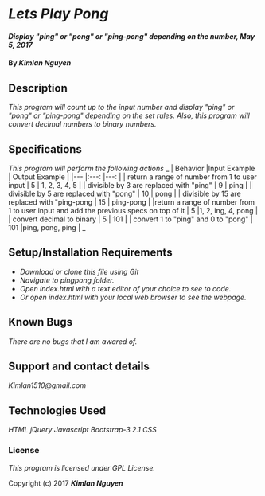 # _Lets Play Pong_

#### _Display "ping" or "pong" or "ping-pong" depending on the number, May 5, 2017_

#### By _**Kimlan Nguyen**_

## Description

_This program will count up to the input number and display "ping" or "pong" or "ping-pong" depending on the set rules. Also, this program will convert decimal numbers to binary numbers._

## Specifications
 _This program will perform the following actions_
 _
 | Behavior                                                                               |Input Example   | Output Example      |
 |---                                                                                     |:---:           |---:                 |
 | return a range of number from 1 to user input                                          |  5             |  1, 2, 3, 4, 5      |
 |  divisible by 3 are replaced with "ping"                                               | 9              | ping                |
 | divisible by 5 are replaced with "pong"                                                | 10             | pong                |
 | divisible by 15 are replaced with "ping-pong                                           | 15             | ping-pong           |
 |return a range of number from 1 to user input and add the previous specs on top of it   | 5              |1, 2, ing, 4, pong   |
 | convert decimal to binary                                                              | 5              | 101                 |
 | convert 1 to "ping" and 0 to "pong"                                                    | 101            |ping, pong, ping     |
 _

## Setup/Installation Requirements

* _Download or clone this file using Git_
* _Navigate to pingpong folder._
* _Open index.html with a text editor of your choice to see to code._
* _Or open index.html with your local web browser to see the webpage._

## Known Bugs

_There are no bugs that I am awared of._

## Support and contact details

_Kimlan1510@gmail.com_

## Technologies Used

_HTML_
_jQuery_
_Javascript_
_Bootstrap-3.2.1_
_CSS_

### License

*This program is licensed under GPL License.*

Copyright (c) 2017 **_Kimlan Nguyen_**
